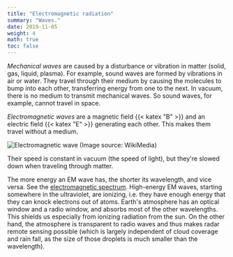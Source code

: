 ```yaml
---
title: "Electromagnetic radiation"
summary: "Waves."
date: 2019-11-05
weight: 4
math: true
toc: false
---
```


_Mechanical waves_ are caused by a disturbance or vibration in matter (solid, gas, liquid, plasma). For example, sound waves are formed by vibrations in air or water. They travel through their medium by causing the molecules to bump into each other, transferring energy from one to the next. In vacuum, there is no medium to transmit mechanical waves. So sound waves, for example, cannot travel in space.

_Electromagnetic waves_ are a magnetic field {{< katex "B" >}} and an electric field {{< katex "E" >}} generating each other. This makes them travel without a medium.

![Electromagnetic wave](https://upload.wikimedia.org/wikipedia/commons/thumb/4/40/EM-Wave_noGIF.svg/1024px-EM-Wave_noGIF.svg.png)
(Image source: WikiMedia)

Their speed is constant in vacuum (the speed of light), but they're slowed down when traveling through matter.

The more energy an EM wave has, the shorter its wavelength, and vice versa. See the [electromagnetic spectrum](https://eo-college.org/wp-content/uploads/2017/09/electromagnetic-spectrum-nasa.jpeg). High-energy EM waves, starting somewhere in the ultraviolet, are ionizing, i.e. they have enough energy that they can knock electrons out of atoms. Earth's atmosphere has an optical window and a radio window, and absorbs most of the other wavelengths. This shields us especially from ionizing radiation from the sun. On the other hand, the atmosphere is transparent to radio waves and thus makes radar remote sensing possible (which is largely independent of cloud coverage and rain fall, as the size of those droplets is much smaller than the wavelength).

